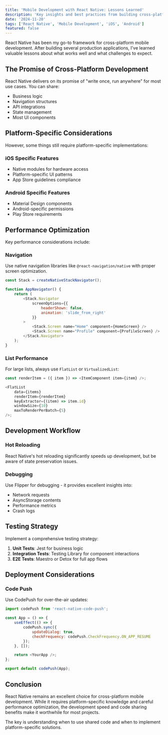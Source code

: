 ```yaml
---
title: 'Mobile Development with React Native: Lessons Learned'
description: 'Key insights and best practices from building cross-platform mobile applications with React Native.'
date: '2024-11-20'
tags: ['React Native', 'Mobile Development', 'iOS', 'Android']
featured: false
---
```


React Native has been my go-to framework for cross-platform mobile development. After building several production applications, I've learned valuable lessons about what works well and what challenges to expect.

## The Promise of Cross-Platform Development

React Native delivers on its promise of "write once, run anywhere" for most use cases. You can share:

- Business logic
- Navigation structures
- API integrations
- State management
- Most UI components

## Platform-Specific Considerations

However, some things still require platform-specific implementations:

### iOS Specific Features

- Native modules for hardware access
- Platform-specific UI patterns
- App Store guidelines compliance

### Android Specific Features

- Material Design components
- Android-specific permissions
- Play Store requirements

## Performance Optimization

Key performance considerations include:

### Navigation

Use native navigation libraries like `@react-navigation/native` with proper screen optimization.

```javascript
const Stack = createNativeStackNavigator();

function AppNavigator() {
	return (
		<Stack.Navigator
			screenOptions={{
				headerShown: false,
				animation: 'slide_from_right'
			}}
		>
			<Stack.Screen name="Home" component={HomeScreen} />
			<Stack.Screen name="Profile" component={ProfileScreen} />
		</Stack.Navigator>
	);
}
```

### List Performance

For large lists, always use `FlatList` or `VirtualizedList`:

```javascript
const renderItem = ({ item }) => <ItemComponent item={item} />;

<FlatList
	data={items}
	renderItem={renderItem}
	keyExtractor={(item) => item.id}
	windowSize={10}
	maxToRenderPerBatch={5}
/>;
```

## Development Workflow

### Hot Reloading

React Native's hot reloading significantly speeds up development, but be aware of state preservation issues.

### Debugging

Use Flipper for debugging - it provides excellent insights into:

- Network requests
- AsyncStorage contents
- Performance metrics
- Crash logs

## Testing Strategy

Implement a comprehensive testing strategy:

1. **Unit Tests**: Jest for business logic
2. **Integration Tests**: Testing Library for component interactions
3. **E2E Tests**: Maestro or Detox for full app flows

## Deployment Considerations

### Code Push

Use CodePush for over-the-air updates:

```javascript
import codePush from 'react-native-code-push';

const App = () => {
	useEffect(() => {
		codePush.sync({
			updateDialog: true,
			checkFrequency: codePush.CheckFrequency.ON_APP_RESUME
		});
	}, []);

	return <YourApp />;
};

export default codePush(App);
```

## Conclusion

React Native remains an excellent choice for cross-platform mobile development. While it requires platform-specific knowledge and careful performance optimization, the development speed and code sharing benefits make it worthwhile for most projects.

The key is understanding when to use shared code and when to implement platform-specific solutions.
